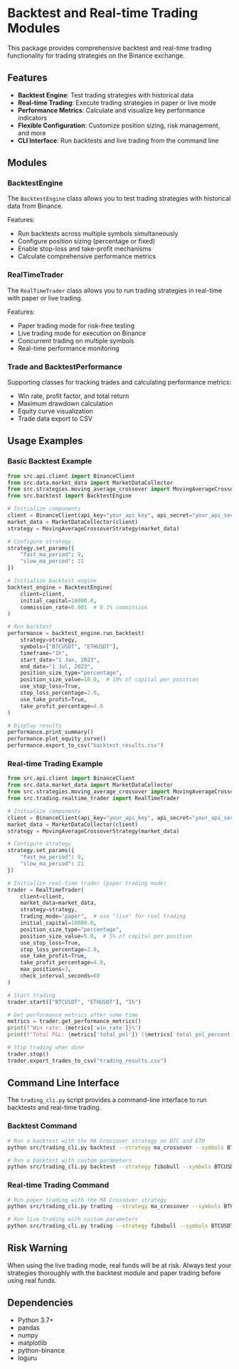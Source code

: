 # Backtest and Real-time Trading Modules

This package provides comprehensive backtest and real-time trading functionality for trading strategies on the Binance exchange.

## Features

- **Backtest Engine**: Test trading strategies with historical data
- **Real-time Trading**: Execute trading strategies in paper or live mode
- **Performance Metrics**: Calculate and visualize key performance indicators
- **Flexible Configuration**: Customize position sizing, risk management, and more
- **CLI Interface**: Run backtests and live trading from the command line

## Modules

### BacktestEngine

The `BacktestEngine` class allows you to test trading strategies with historical data from Binance.

Features:
- Run backtests across multiple symbols simultaneously
- Configure position sizing (percentage or fixed)
- Enable stop-loss and take-profit mechanisms
- Calculate comprehensive performance metrics

### RealTimeTrader

The `RealTimeTrader` class allows you to run trading strategies in real-time with paper or live trading.

Features:
- Paper trading mode for risk-free testing
- Live trading mode for execution on Binance
- Concurrent trading on multiple symbols
- Real-time performance monitoring

### Trade and BacktestPerformance

Supporting classes for tracking trades and calculating performance metrics:
- Win rate, profit factor, and total return
- Maximum drawdown calculation
- Equity curve visualization
- Trade data export to CSV

## Usage Examples

### Basic Backtest Example

```python
from src.api.client import BinanceClient
from src.data.market_data import MarketDataCollector
from src.strategies.moving_average_crossover import MovingAverageCrossoverStrategy
from src.backtest import BacktestEngine

# Initialize components
client = BinanceClient(api_key="your_api_key", api_secret="your_api_secret", testnet=True)
market_data = MarketDataCollector(client)
strategy = MovingAverageCrossoverStrategy(market_data)

# Configure strategy
strategy.set_params({
    "fast_ma_period": 9,
    "slow_ma_period": 21
})

# Initialize backtest engine
backtest_engine = BacktestEngine(
    client=client,
    initial_capital=10000.0,
    commission_rate=0.001  # 0.1% commission
)

# Run backtest
performance = backtest_engine.run_backtest(
    strategy=strategy,
    symbols=["BTCUSDT", "ETHUSDT"],
    timeframe="1h",
    start_date="1 Jan, 2023",
    end_date="1 Jul, 2023",
    position_size_type="percentage",
    position_size_value=10.0,  # 10% of capital per position
    use_stop_loss=True,
    stop_loss_percentage=2.0,
    use_take_profit=True,
    take_profit_percentage=4.0
)

# Display results
performance.print_summary()
performance.plot_equity_curve()
performance.export_to_csv("backtest_results.csv")
```

### Real-time Trading Example

```python
from src.api.client import BinanceClient
from src.data.market_data import MarketDataCollector
from src.strategies.moving_average_crossover import MovingAverageCrossoverStrategy
from src.trading.realtime_trader import RealTimeTrader

# Initialize components
client = BinanceClient(api_key="your_api_key", api_secret="your_api_secret", testnet=True)
market_data = MarketDataCollector(client)
strategy = MovingAverageCrossoverStrategy(market_data)

# Configure strategy
strategy.set_params({
    "fast_ma_period": 9,
    "slow_ma_period": 21
})

# Initialize real-time trader (paper trading mode)
trader = RealTimeTrader(
    client=client,
    market_data=market_data,
    strategy=strategy,
    trading_mode="paper",  # use "live" for real trading
    initial_capital=10000.0,
    position_size_type="percentage",
    position_size_value=5.0,  # 5% of capital per position
    use_stop_loss=True,
    stop_loss_percentage=2.0,
    use_take_profit=True,
    take_profit_percentage=4.0,
    max_positions=3,
    check_interval_seconds=60
)

# Start trading
trader.start(["BTCUSDT", "ETHUSDT"], "1h")

# Get performance metrics after some time
metrics = trader.get_performance_metrics()
print(f"Win rate: {metrics['win_rate']}%")
print(f"Total P&L: {metrics['total_pnl']} ({metrics['total_pnl_percent']}%)")

# Stop trading when done
trader.stop()
trader.export_trades_to_csv("trading_results.csv")
```

## Command Line Interface

The `trading_cli.py` script provides a command-line interface to run backtests and real-time trading.

### Backtest Command

```bash
# Run a backtest with the MA Crossover strategy on BTC and ETH
python src/trading_cli.py backtest --strategy ma_crossover --symbols BTCUSDT,ETHUSDT --timeframe 1h

# Run a backtest with custom parameters
python src/trading_cli.py backtest --strategy fibobull --symbols BTCUSDT --timeframe 4h --start-date "1 Jan, 2023" --end-date "1 Jul, 2023" --capital 5000 --stop-loss 1.5 --take-profit 3.0
```

### Real-time Trading Command

```bash
# Run paper trading with the MA Crossover strategy
python src/trading_cli.py trading --strategy ma_crossover --symbols BTCUSDT,ETHUSDT --timeframe 1h --mode paper

# Run live trading with custom parameters
python src/trading_cli.py trading --strategy fibobull --symbols BTCUSDT --timeframe 15m --mode live --size-value 2.0 --stop-loss 1.0 --check-interval 30
```

## Risk Warning

When using the live trading mode, real funds will be at risk. Always test your strategies thoroughly with the backtest module and paper trading before using real funds.

## Dependencies

- Python 3.7+
- pandas
- numpy
- matplotlib
- python-binance
- loguru 